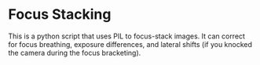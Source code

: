 # Focus Stacking

This is a python script that uses PIL to focus-stack images. It can correct for focus breathing, exposure differences, and lateral shifts (if you knocked the camera during the focus bracketing).